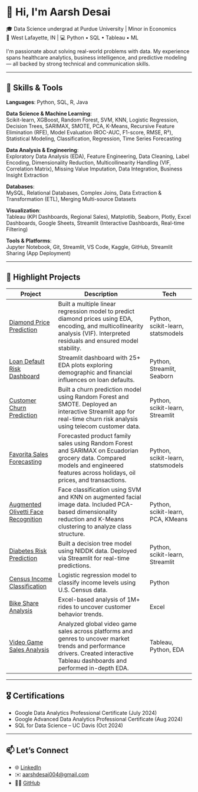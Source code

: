 # 👋 Hi, I'm Aarsh Desai

🎓 Data Science undergrad at Purdue University | Minor in Economics  
📍 West Lafayette, IN | 💻 Python • SQL • Tableau • ML  

I'm passionate about solving real-world problems with data. My experience spans healthcare analytics, business intelligence, and predictive modeling — all backed by strong technical and communication skills.

---

## 🔧 Skills & Tools
**Languages**: Python, SQL, R, Java  

**Data Science & Machine Learning**:  
Scikit-learn, XGBoost, Random Forest, SVM, KNN, Logistic Regression, Decision Trees, SARIMAX, SMOTE, PCA, K-Means, Recursive Feature Elimination (RFE), Model Evaluation (ROC-AUC, F1-score, RMSE, R²), Statistical Modeling, Classification, Regression, Time Series Forecasting  

**Data Analysis & Engineering**:  
Exploratory Data Analysis (EDA), Feature Engineering, Data Cleaning, Label Encoding, Dimensionality Reduction, Multicollinearity Handling (VIF, Correlation Matrix), Missing Value Imputation, Data Integration, Business Insight Extraction  

**Databases**:  
MySQL, Relational Databases, Complex Joins, Data Extraction & Transformation (ETL), Merging Multi-source Datasets  

**Visualization**:  
Tableau (KPI Dashboards, Regional Sales), Matplotlib, Seaborn, Plotly, Excel Dashboards, Google Sheets, Streamlit (Interactive Dashboards, Real-time Filtering)  

**Tools & Platforms**:  
Jupyter Notebook, Git, Streamlit, VS Code, Kaggle, GitHub, Streamlit Sharing (App Deployment)

---

## 📁 Highlight Projects

| Project | Description | Tech |
|--------|-------------|------|
| [Diamond Price Prediction](https://github.com/aarshdesai-ds/diamond-price-prediction) | Built a multiple linear regression model to predict diamond prices using EDA, encoding, and multicollinearity analysis (VIF). Interpreted residuals and ensured model stability. | Python, scikit-learn, statsmodels |
| [Loan Default Risk Dashboard](https://github.com/aarshdesai-ds/loan-risk-dashboard) | Streamlit dashboard with 25+ EDA plots exploring demographic and financial influences on loan defaults. | Python, Streamlit, Seaborn |
| [Customer Churn Prediction](https://github.com/aarshdesai-ds/churn-prediction) | Built a churn prediction model using Random Forest and SMOTE. Deployed an interactive Streamlit app for real-time churn risk analysis using telecom customer data. | Python, scikit-learn, Streamlit |
| [Favorita Sales Forecasting](https://github.com/aarshdesai-ds/favorita-sales-forecasting) | Forecasted product family sales using Random Forest and SARIMAX on Ecuadorian grocery data. Compared models and engineered features across holidays, oil prices, and transactions. | Python, scikit-learn, statsmodels |
| [Augmented Olivetti Face Recognition](https://github.com/aarshdesai-ds/olivetti-face-recognition) | Face classification using SVM and KNN on augmented facial image data. Included PCA-based dimensionality reduction and K-Means clustering to analyze class structure. | Python, scikit-learn, PCA, KMeans |
| [Diabetes Risk Prediction](https://github.com/aarshdesai-ds/diabetes-prediction) | Built a decision tree model using NIDDK data. Deployed via Streamlit for real-time predictions. | Python, scikit-learn, Streamlit |
| [Census Income Classification](https://github.com/aarshdesai-ds/census-income-logistic-regression) | Logistic regression model to classify income levels using U.S. Census data. | Python |
| [Bike Share Analysis](https://github.com/aarshdesai-ds/cyclistic-bike-usage-analysis) | Excel-based analysis of 1M+ rides to uncover customer behavior trends. | Excel |
| [Video Game Sales Analysis](https://github.com/aarshdesai-ds/games-sales-analysis) | Analyzed global video game sales across platforms and genres to uncover market trends and performance drivers. Created interactive Tableau dashboards and performed in-depth EDA. | Tableau, Python, EDA |

---

## 🎖 Certifications
- Google Data Analytics Professional Certificate (July 2024)
- Google Advanced Data Analytics Professional Certificate (Aug 2024)
- SQL for Data Science – UC Davis (Oct 2024)

---

## 📫 Let’s Connect
- 🌐 [LinkedIn](https://www.linkedin.com/in/aarsh-desai-5953b0277/)
- ✉️ aarshdesai004@gmail.com
- 🧑‍💻 [GitHub](https://github.com/aarshdesai-ds)
